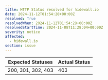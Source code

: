 ```yaml
---
title: HTTP Status resolved for hidewall.io
date: 2024-11-12T01:54:28+00:00Z
resolved: True
resolvedWhen: 2024-11-12T01:54:28+00:00Z
resolvedStartTime: 2024-11-08T11:28:04+00:00Z
severity: notice
affected:
  - hidewall.io
section: issue
---
```


| Expected Statuses | Actual Status  |
|-------------------|----------------|
| 200, 301, 302, 403 | 403 |
